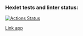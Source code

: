 ### Hexlet tests and linter status:
[![Actions Status](https://github.com/DariaPolubenko/java-project-99/actions/workflows/hexlet-check.yml/badge.svg)](https://github.com/DariaPolubenko/java-project-99/actions)

[Link app](https://java-project-99-u8ug.onrender.com/welcome)
